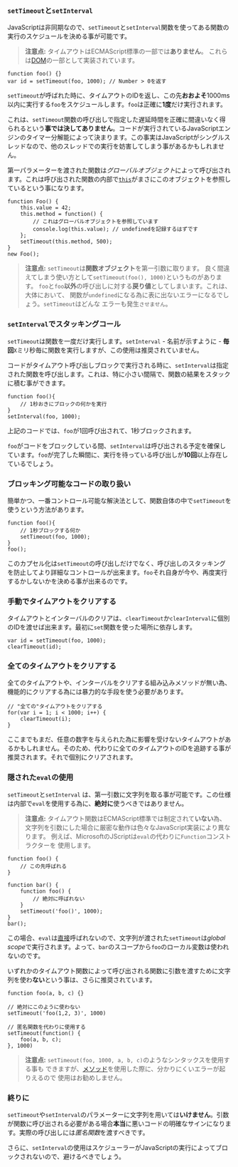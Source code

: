 ### `setTimeout`と`setInterval`

JavaScriptは非同期なので、`setTimeout`と`setInterval`関数を使ってある関数の実行のスケジュールを決める事が可能です。

> **注意点:** タイムアウトはECMAScript標準の一部では**ありません**。
> これらは[DOM][1]の一部として実装されています。

    function foo() {}
    var id = setTimeout(foo, 1000); // Number > 0を返す

`setTimeout`が呼ばれた時に、タイムアウトのIDを返し、この先**おおよそ**1000ms以内に実行する`foo`をスケジュールします。`foo`は正確に**1度**だけ実行されます。

これは、`setTimeout`関数の呼び出しで指定した遅延時間を正確に間違いなく得られるという**事では決してありません**。コードが実行されているJavaScriptエンジンのタイマー分解能によって決まります。この事実はJavaScriptがシングルスレッドなので、他のスレッドでの実行を妨害してしまう事があるかもしれません。

第一パラメーターを渡された関数は*グローバルオブジェクト*によって呼び出されます。これは呼び出された関数の内部で[`this`](#functionis)がまさにこのオブジェクトを参照しているという事になります。

    function Foo() {
        this.value = 42;
        this.method = function() {
            // これはグローバルオブジェクトを参照しています
            console.log(this.value); // undefinedを記録するはずです
        };
        setTimeout(this.method, 500);
    }
    new Foo();


> **注意点:** `setTimeout`は**関数オブジェクト**を第一引数に取ります。
> 良く間違えてしまう使い方として`setTimeout(foo(), 1000)`というものがあります。
> `foo`と`foo`**以外**の呼び出しに対する**戻り値**としてしまいます。これは、大体において、
> 関数が`undefined`になる為に表に出ないエラーになるでしょう。`setTimeout`はどんな
> エラーも発生`させません`。

### `setInterval`でスタッキングコール

`setTimeout`は関数を一度だけ実行します。`setInterval` - 名前が示すように - **毎回**`X`ミリ秒毎に関数を実行しますが、この使用は推奨されていません。

コードがタイムアウト呼び出しブロックで実行される時に、`setInterval`は指定された関数を呼び出します。これは、特に小さい間隔で、関数の結果をスタックに積む事ができます。

    function foo(){
        // 1秒おきにブロックの何かを実行
    }
    setInterval(foo, 1000);

上記のコードでは、`foo`が1回呼び出されて、1秒ブロックされます。

`foo`がコードをブロックしている間、`setInterval`は呼び出される予定を確保しています。`foo`が完了した瞬間に、実行を待っている呼び出しが**10回**以上存在しているでしょう。

### ブロッキング可能なコードの取り扱い

簡単かつ、一番コントロール可能な解決法として、関数自体の中で`setTimeout`を使うという方法があります。

    function foo(){
        // 1秒ブロックする何か
        setTimeout(foo, 1000);
    }
    foo();

このカプセル化は`setTimeout`の呼び出しだけでなく、呼び出しのスタッキングを防止してより詳細なコントロールが出来ます。`foo`それ自身が今や、再度実行するかしないかを決める事が出来るのです。

### 手動でタイムアウトをクリアする

タイムアウトとインターバルのクリアは、`clearTimeout`か`clearInterval`に個別のIDを渡せば出来ます。最初に`set`関数を使った場所に依存します。

    var id = setTimeout(foo, 1000);
    clearTimeout(id);

### 全てのタイムアウトをクリアする

全てのタイムアウトや、インターバルをクリアする組み込みメソッドが無い為、機能的にクリアする為には暴力的な手段を使う必要があります。

    // "全ての"タイムアウトをクリアする
    for(var i = 1; i < 1000; i++) {
        clearTimeout(i);
    }

ここまでもまだ、任意の数字を与えられた為に影響を受けないタイムアウトがあるかもしれません。そのため、代わりに全てのタイムアウトのIDを追跡する事が推奨されます。それで個別にクリアされます。

### 隠された`eval`の使用

`setTimeout`と`setInterval` は、第一引数に文字列を取る事が可能です。この仕様は内部で`eval`を使用する為に、**絶対に**使うべきではありません。

> **注意点:** タイムアウト関数はECMAScript標準では制定されて**いない**為、
> 文字列を引数にした場合に厳密な動作は色々なJavaScript実装により異なります。
> 例えば、MicrosoftのJScriptは`eval`の代わりに`Function`コンストラクターを
> 使用します。

    function foo() {
        // この先呼ばれる
    }

    function bar() {
        function foo() {
            // 絶対に呼ばれない
        }
        setTimeout('foo()', 1000);
    }
    bar();

この場合、`eval`は[直接](#core.eval)呼ばれないので、文字列が渡された`setTimeout`は*global scope*で実行されます。よって、`bar`のスコープから`foo`のローカル変数は使われないのです。

いずれかのタイムアウト関数によって呼び出される関数に引数を渡すために文字列を使わ**ない**という事は、さらに推奨されています。

    function foo(a, b, c) {}

    // 絶対にこのように使わない
    setTimeout('foo(1,2, 3)', 1000)

    // 匿名関数を代わりに使用する
    setTimeout(function() {
        foo(a, b, c);
    }, 1000)

> **注意点:** `setTimeout(foo, 1000, a, b, c)`のようなシンタックスを使用する事も
> できますが、[メソッド](#function.this)を使用した際に、分かりにくいエラーが起りえるので
> 使用はお勧めしません。

### 終りに

`setTimeout`や`setInterval`のパラメーターに文字列を用いては**いけません**。引数が関数に呼び出される必要がある場合**本当**に悪いコードの明確なサインになります。実際の呼び出しには*匿名関数*を渡すべきです。

さらに、`setInterval`の使用はスケジューラーがJavaScriptの実行によってブロックされないので、避けるべきでしょう。

[1]: http://en.wikipedia.org/wiki/Document_Object_Model "Document Object Model"

